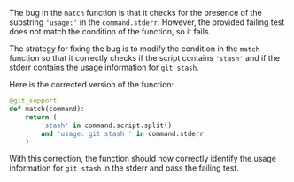 The bug in the `match` function is that it checks for the presence of the substring `'usage:'` in the `command.stderr`. However, the provided failing test does not match the condition of the function, so it fails.

The strategy for fixing the bug is to modify the condition in the `match` function so that it correctly checks if the script contains `'stash'` and if the stderr contains the usage information for `git stash`.

Here is the corrected version of the function:

```python
@git_support
def match(command):
    return (
        'stash' in command.script.split() 
        and 'usage: git stash ' in command.stderr
    )
```

With this correction, the function should now correctly identify the usage information for `git stash` in the stderr and pass the failing test.